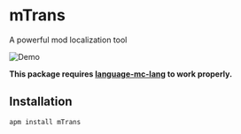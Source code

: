 # mTrans
A powerful mod localization tool

![Demo](https://github.com/Snownee/m-trans/raw/master/mTrans.gif)

**This package requires [language-mc-lang](https://github.com/Snownee/language-mc-lang) to work properly.**

## Installation
```
apm install mTrans
```

